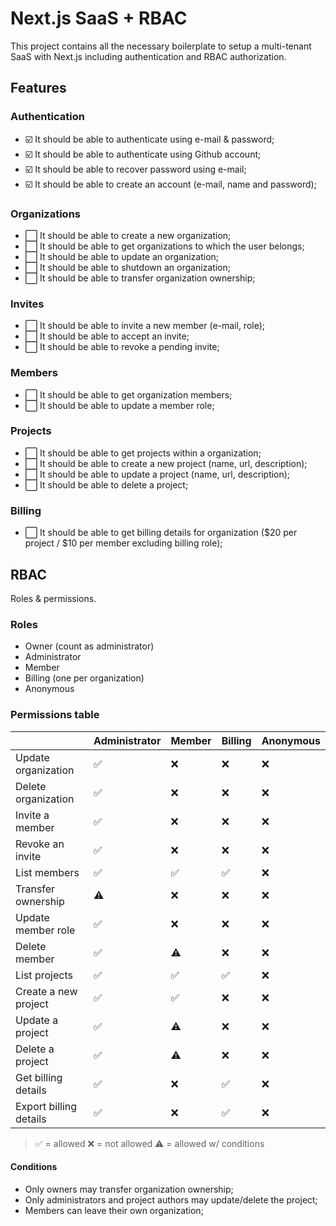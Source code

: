 # Next.js SaaS + RBAC

This project contains all the necessary boilerplate to setup a multi-tenant SaaS with Next.js including authentication and RBAC authorization.

## Features

### Authentication

- :ballot_box_with_check: It should be able to authenticate using e-mail & password;
- :ballot_box_with_check: It should be able to authenticate using Github account;
- :ballot_box_with_check: It should be able to recover password using e-mail;
- :ballot_box_with_check: It should be able to create an account (e-mail, name and password);

### Organizations

- :white_large_square: It should be able to create a new organization;
- :white_large_square: It should be able to get organizations to which the user belongs;
- :white_large_square: It should be able to update an organization;
- :white_large_square: It should be able to shutdown an organization;
- :white_large_square: It should be able to transfer organization ownership;

### Invites

- :white_large_square: It should be able to invite a new member (e-mail, role);
- :white_large_square: It should be able to accept an invite;
- :white_large_square: It should be able to revoke a pending invite;

### Members

- :white_large_square: It should be able to get organization members;
- :white_large_square: It should be able to update a member role;

### Projects

- :white_large_square: It should be able to get projects within a organization;
- :white_large_square: It should be able to create a new project (name, url, description);
- :white_large_square: It should be able to update a project (name, url, description);
- :white_large_square: It should be able to delete a project;

### Billing

- :white_large_square: It should be able to get billing details for organization ($20 per project / $10 per member excluding billing role);

## RBAC

Roles & permissions.

### Roles

- Owner (count as administrator)
- Administrator
- Member
- Billing (one per organization)
- Anonymous

### Permissions table

|                          | Administrator | Member | Billing | Anonymous |
| ------------------------ | ------------- | ------ | ------- | --------- |
| Update organization      | ✅            | ❌     | ❌      | ❌        |
| Delete organization      | ✅            | ❌     | ❌      | ❌        |
| Invite a member          | ✅            | ❌     | ❌      | ❌        |
| Revoke an invite         | ✅            | ❌     | ❌      | ❌        |
| List members             | ✅            | ✅     | ✅      | ❌        |
| Transfer ownership       | ⚠️            | ❌     | ❌      | ❌        |
| Update member role       | ✅            | ❌     | ❌      | ❌        |
| Delete member            | ✅            | ⚠️     | ❌      | ❌        |
| List projects            | ✅            | ✅     | ✅      | ❌        |
| Create a new project     | ✅            | ✅     | ❌      | ❌        |
| Update a project         | ✅            | ⚠️     | ❌      | ❌        |
| Delete a project         | ✅            | ⚠️     | ❌      | ❌        |
| Get billing details      | ✅            | ❌     | ✅      | ❌        |
| Export billing details   | ✅            | ❌     | ✅      | ❌        |

> ✅ = allowed
> ❌ = not allowed
> ⚠️ = allowed w/ conditions

#### Conditions

- Only owners may transfer organization ownership;
- Only administrators and project authors may update/delete the project;
- Members can leave their own organization;